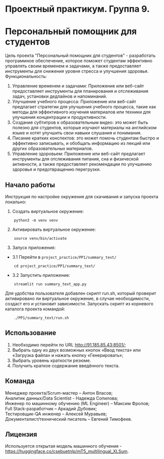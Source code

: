 # Проектный практикум. Группа 9.
# Персональный помощник для студентов
Цель проекта "Персональный помощник для студентов" - разработать программное обеспечение, которое поможет студентам эффективно управлять своим временем и задачами, а также предоставляет инструменты для снижения уровня стресса и улучшения здоровья.
Функциональность:
1.	Управление временем и задачами: Приложение или веб-сайт предоставляет инструменты для планирования и отслеживания задач, установки дедлайнов и напоминаний.
2.	Улучшение учебного процесса: Приложение или веб-сайт предлагает стратегии для улучшения учебного процесса, такие как методы для эффективного изучения материалов или техники для улучшения концентрации и продуктивности.
3.	Создание субтитров к образовательным видео: это может быть полезно для студентов, которые изучают материалы на английском языке и хотят улучшить свои навыки слушания и понимания.
4.	Писание кратких конспектов: это может помочь студентам быстро и эффективно записывать, и обобщать информацию из лекций или других образовательных материалов.
5.	Управление здоровьем: Приложение или веб-сайт предлагает инструменты для отслеживания питания, сна и физической активности, а также предоставляет рекомендации по улучшению здоровья и предотвращению перегрузки.
## Начало работы
Инструкция по настройке окружения для скачивания и запуска проекта локально:
1) Создать виртуальное окружение:
```
    python3 -m venv venv
```
2) Активировать виртуальное окружение:
```
    source venv/bin/activate
```
3) Запуск приложения:
- 3.1 Перейти в `project_practice/PP1/summary_text/`
```
    cd project_practice/PP1/summary_text/
```
- 3.2 Запустить приложение:
```
    streamlit run summary_text_app.py
```
Для удобства пользователя добавлен скрипт run.sh, который проверит активировано ли виртуальное окружение, в случае необходимости, создаст его и установит зависимости.
Запускать скрипт из корневого каталога проекта командой: 
```
    ./PP1/summary_text/run.sh
```
## Использование
1.	Необходимо перейти по URL http://91.185.85.43:8501/;
2.	Выбрать одну из двух возможных кнопок «Ввод текста» или «Загрузка файла» и нажать кнопку «Генерировать»;
3.  Выбрать уровень краткости резюме.
4.  Получить краткое содержание введённого текста.
## Команда
Менеджер проекта/Scrum-мастер – Антон Власов;  
Аналитик данных/Data Scientist - Надежда Сопилова;  
Инженер по машинному обучению (ML Engineer) – Максим Фролов;  
Full Stack-разработчик – Аркадий Дубовик;  
Тестировщик-QA инженер – Алексей Муравьев;  
Документалист/технический писатель – Евгений Тимофеев.  
## Лицензия
Используется открытая модель машинного обучения - https://huggingface.co/csebuetnlp/mT5_multilingual_XLSum.
